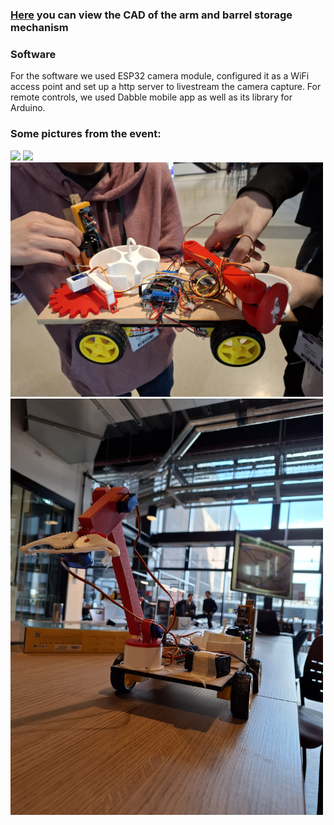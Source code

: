 ### [Here](https://cad.onshape.com/documents/a268ab2498fb3e9be9acaab0/w/7d4ee1e296fe707dd0418768/e/6b86635f86ffe581ea81f46a?renderMode=0&uiState=6809309994d83e4a5b5c4541) you can view the CAD of the arm and barrel storage mechanism

### Software
For the software we used ESP32 camera module, configured it as a WiFi access point and set up a http server to livestream the camera capture.
For remote controls, we used Dabble mobile app as well as its library for Arduino. 

### Some pictures from the event:
<img src="readme_assets/20250330_134952.jpg" width="500">
<img src="readme_assets/20250330_135853.jpg" width="500">
<img src="readme_assets/20250330_140006.jpg" width="500">
<img src="readme_assets/20250330_140831.jpg" width="500">
